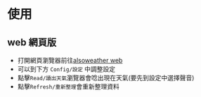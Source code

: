 # 使用

## web 網頁版

- 打開網頁瀏覽器前往[alsoweather web](https://www.sk5s.cyou/alsoweather/)
- 可以到下方 `Config/設定` 中調整設定
- 點擊`Read/讀出天氣`瀏覽器會唸出現在天氣(要先到設定中選擇聲音)
- 點擊`Refresh/重新整理`會重新整理資料
